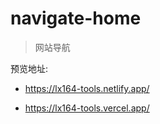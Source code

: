 # navigate-home

> 网站导航

预览地址:

- https://lx164-tools.netlify.app/

- https://lx164-tools.vercel.app/